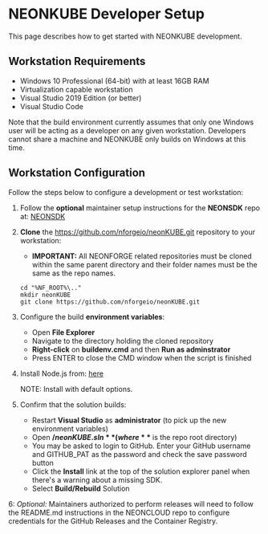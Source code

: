 # NEONKUBE Developer Setup

This page describes how to get started with NEONKUBE development.

## Workstation Requirements

* Windows 10 Professional (64-bit) with at least 16GB RAM
* Virtualization capable workstation
* Visual Studio 2019 Edition (or better)
* Visual Studio Code

Note that the build environment currently assumes that only one Windows user will be acting as a developer on any given workstation.  Developers cannot share a machine and NEONKUBE only builds on Windows at this time.

## Workstation Configuration

Follow the steps below to configure a development or test workstation:

1. Follow the **optional** maintainer setup instructions for the **NEONSDK** repo at: [NEONSDK](https://github.com/nforgeio/neonsdk/blob/master/Doc/DEVELOPER.md)

2. **Clone** the https://github.com/nforgeio/neonKUBE.git repository to your workstation:

    * **IMPORTANT:** All NEONFORGE related repositories must be cloned within the same parent directory and their folder names must be the same as the repo names.

    ```
    cd "%NF_ROOT%\.."
    mkdir neonKUBE
    git clone https://github.com/nforgeio/neonKUBE.git
    ```

3. Configure the build **environment variables**:

    * Open **File Explorer**
    * Navigate to the directory holding the cloned repository
    * **Right-click** on **buildenv.cmd** and then **Run as adminstrator**
    * Press ENTER to close the CMD window when the script is finished

4. Install Node.js from: [here](https://nodejs.org/dist/v16.17.0/node-v16.17.0-x64.msi)

   NOTE: Install with default options.
  
5. Confirm that the solution builds:

    * Restart **Visual Studio** as **administrator** (to pick up the new environment variables)
    * Open **$/neonKUBE.sln** (where **$** is the repo root directory)
    * You may be asked to login to GitHub.  Enter your GitHub username and GITHUB_PAT as the password and check the save password button
    * Click the **Install** link at the top of the solution explorer panel when there's a warning about a missing SDK.
    * Select **Build/Rebuild** Solution

6: *Optional:* Maintainers authorized to perform releases will need to follow the README.md instructions in the NEONCLOUD repo to configure credentials for the GitHub Releases and the Container Registry.
